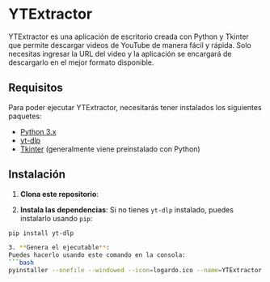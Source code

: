 # YTExtractor

YTExtractor es una aplicación de escritorio creada con Python y Tkinter que permite descargar videos de YouTube de manera fácil y rápida. Solo necesitas ingresar la URL del video y la aplicación se encargará de descargarlo en el mejor formato disponible.



## Requisitos

Para poder ejecutar YTExtractor, necesitarás tener instalados los siguientes paquetes:

- [Python 3.x](https://www.python.org/)
- [yt-dlp](https://github.com/yt-dlp/yt-dlp)
- [Tkinter](https://wiki.python.org/moin/TkInter) (generalmente viene preinstalado con Python)



## Instalación

1. **Clona este repositorio**:


2. **Instala las dependencias**:
Si no tienes `yt-dlp` instalado, puedes instalarlo usando `pip`:
```bash
pip install yt-dlp

3. **Genera el ejecutable**:
Puedes hacerlo usando este comando en la consola: 
```bash
pyinstaller --onefile --windowed --icon=logardo.ico --name=YTExtractor --add-data "logardo.ico;." ventana.py#   Y T E x t r a c t o r  
 